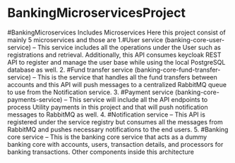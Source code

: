 # BankingMicroservicesProject
#BankingMicroservices Includes
Microservices
Here this project consist of mainly 5 microservices and those are
1.#User service (banking-core-user-service) – This service includes all the operations under the User such as registrations and retrieval. Additionally, this API consumes keycloak REST API to register and manage the user base while using the local PostgreSQL database as well.
2. #Fund transfer service (banking-core-fund-transfer-service) – This is the service that handles all the fund transfers between accounts and this API will push messages to a centralized RabbitMQ queue to use from the Notification service.
3. #Payment service (banking-core-payments-service) – This service will include all the API endpoints to process Utility payments in this project and that will push notification messages to RabbitMQ as well.
4. #Notification service – This API is registered under the service registry but consumes all the messages from RabbitMQ and pushes necessary notifications to the end users.
5. #Banking core service – This is the banking core service that acts as a dummy banking core with accounts, users, transaction details, and processors for banking transactions.
Other components inside this architecture
